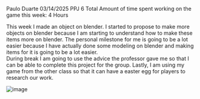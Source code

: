 Paulo Duarte
03/14/2025
PPJ 6 
Total Amount of time spent working on the game this week: 4 Hours

This week I made an object on blender.  I started to propose to make more objects on blender because I am starting to understand how to make these items more on blender.  The personal milestone for me is going to be a lot easier because I have actually done some modeling on blender and making items for it is going to be a lot easier.  
During break I am going to use the advice the professor gave me so that I can be able to complete this project for the group.  Lastly, I am using my game from the other class so that it can have a easter egg for players to research our work.    


  
![image](https://github.com/user-attachments/assets/22253056-f498-46ef-bfdb-63ce062f1180)
